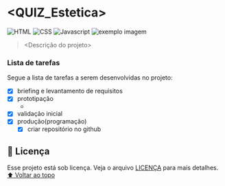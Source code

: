 # <QUIZ_Estetica>
![HTML](https://img.shields.io/badge/HTML5-E34F26?style=for-the-badge&logo=html5&logoColor=white)
![CSS](https://img.shields.io/badge/CSS3-1572B6?style=for-the-badge&logo=css3&logoColor=white)
![Javascript](https://img.shields.io/badge/JavaScript-323330?style=for-the-badge&logo=javascript&logoColor=F7DF1E)
<img src="exemplo-imagem.jpg" alt="exemplo imagem">
> <Descrição do projeto>
### Lista de tarefas
Segue a lista de tarefas a serem desenvolvidas no projeto:
- [X] briefing e levantamento de requisitos
- [X] prototipação
    - <link do protótipo>
- [X] validação inicial
- [X] produção(programação)
    - [X] criar repositório no github
## 📝 Licença
Esse projeto está sob licença. Veja o arquivo [LICENÇA](LICENSE.md) para mais detalhes.
[⬆ Voltar ao topo](#QUIZ_Estetica)<br>
